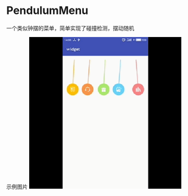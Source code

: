 # PendulumMenu
一个类似钟摆的菜单，简单实现了碰撞检测，摆动随机

示例图片
![image](https://github.com/BrianYung/PendulumMenu/blob/master/screen/demo.gif)
